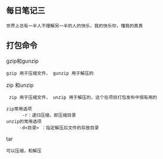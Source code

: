 ## 每日笔记三

~~~
世界上总有一半人不理解另一半的人的快乐，我的快乐你，懂我的真真
~~~

## 打包命令

gzip和gunzip

~~~
gzip 用于压缩文件， gunzip 用于解压的
~~~

zip 和unzip

~~~
 zip 用于压缩文件， unzip 用于解压的，这个在项目打包发布中很有用的
 
zip常用选项
      -r：递归压缩，即压缩目录 
unzip的常用选项
     -d<目录> ：指定解压后文件的存放目录 
~~~

tar

~~~
可以压缩，和解压

~~~

